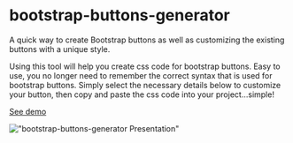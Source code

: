 # bootstrap-buttons-generator

A quick way to create Bootstrap buttons as well as customizing the existing buttons with a unique style.

Using this tool will help you create css code for bootstrap buttons. Easy to use, you no longer need to remember the correct syntax that is used for bootstrap buttons. Simply select the necessary details below to customize your button, then copy and paste the css code into your project...simple!

<a href="https://pomerla.github.io/bootstrap-buttons-generator/">See demo</a>

!["bootstrap-buttons-generator Presentation"](https://pomerla.github.io/bootstrap-buttons-generator/img/bootstrap-buttons-generator.png "bootstrap-buttons-generator Presentation")

